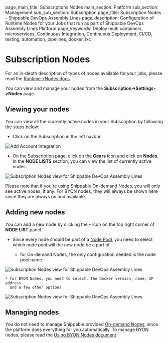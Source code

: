 page_main_title: Subscriptions Nodes
main_section: Platform
sub_section: Management
sub_sub_section: Subscription
page_title: Subscription Nodes - Shippable DevOps Assembly Lines
page_description: Configuration of Runtime Nodes for your Jobs that run as part of Shippable DevOps Assembly Lines Platform
page_keywords: Deploy multi containers, microservices, Continuous Integration, Continuous Deployment, CI/CD, testing, automation, pipelines, docker, lxc

# Subscription Nodes

For an in-depth description of types of nodes available for your jobs, please read the [Runtime->Nodes docs](/platform/runtime/nodes).

You can view and manage your nodes from the **Subscription->Settings->Nodes** page.

## Viewing your nodes

You can view all the currently active nodes in your Subscription by following the steps below:

* Click on the Subscription in the left navbar.

<img src="/images/getting-started/account-settings.png" alt="Add Account Integration">

* On the Subscription page, click on the **Gears** icon and click on **Nodes**. In the **NODE LISTS** section, you can view the list of currently active nodes.

<img src="/images/platform/management/subscription-nodes-list.png" alt="Subscription Nodes view for Shippable DevOps Assembly Lines" style="vertical-align: middle;display: block;margin-left: auto;margin-right: auto;"/>

Please note that if you're using Shippable [On-demand Nodes](/platform/runtime/nodes/#dynamic-nodes/), you will only see active nodes, if any. For BYON nodes, they will always be shown here since they are always on and available.

## Adding new nodes

You can add a new node by clicking the `+` icon on the top right corner of **NODE LIST** panel.

* Since every node should be part of a [Node Pool](/platform/management/subscription/node-pools), you need to select which node pool will the new node be a part of.

    * for On-demand Nodes, the only configuration needed is the node pool name
<img src="/images/platform/management/subscription-nodes-add-on-demand.png" alt="Subscription Nodes view for Shippable DevOps Assembly Lines" style="vertical-align: middle;display: block;margin-left: auto;margin-right: auto;"/>

    * for BYON Nodes, you need to select, the Docker version, name, IP address
      and a few other options
<img src="/images/platform/management/subscription-nodes-add-byon.png" alt="Subscription Nodes view for Shippable DevOps Assembly Lines" style="vertical-align: middle;display: block;margin-left: auto;margin-right: auto;"/>


## Managing nodes

You do not need to manage Shippable provided [On-demand Nodes](/platform/runtime/nodes/#dynamic-nodes/), since the platform does everything for you automatically.
To manage BYON nodes, please read the [Using BYON Nodes document](/platform/tutorial/runtime/manage-byon-nodes/)
